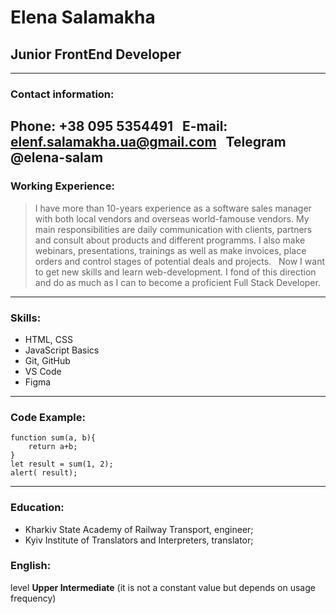 # Elena Salamakha

## Junior FrontEnd Developer
----------------------------
### Contact information:

**Phone:** +38 095 5354491  
**E-mail:** elenf.salamakha.ua@gmail.com  
**Telegram** @elena-salam
----------------------------------------

### Working Experience:
>I have more than 10-years experience as a software sales manager with both local vendors and overseas world-famouse vendors. My main responsibilities are daily communication with clients, partners and consult about products and different programms. I also make webinars, presentations, trainings as well as make invoices, place orders and control stages of potential deals and projects.   
>Now I want to get new skills and learn web-development. I fond of this direction and do as much as I can to become a proficient Full Stack Developer.  

---
### Skills:
* HTML, CSS
* JavaScript Basics
* Git, GitHub
* VS Code
* Figma
--------------------
### Code Example:
```
function sum(a, b){  
    return a+b;  
}
let result = sum(1, 2);  
alert( result);
```
---
### Education:
* Kharkiv State Academy of Railway Transport, engineer;
* Kyiv Institute of Translators and Interpreters, translator;  

### English:  
level **Upper Intermediate** (it is not a constant value but depends on usage frequency)